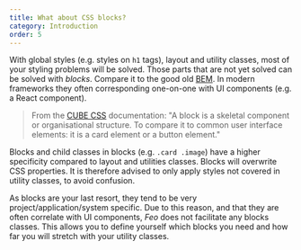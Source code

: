 ```yaml
---
title: What about CSS blocks?
category: Introduction
order: 5
---
```


With global styles (e.g. styles on `h1` tags), layout and utility classes, most of your styling problems will be solved. Those parts that are not yet solved can be solved with _blocks_. Compare it to the good old [BEM](http://getbem.com/introduction/). In modern frameworks they often corresponding one-on-one with UI components (e.g. a React component).

> From the [CUBE CSS](https://cube.fyi/block.html) documentation: "A block is a skeletal component or organisational structure. To compare it to common user interface elements: it is a card element or a button element."

Blocks and child classes in blocks (e.g. `.card .image`) have a higher specificity compared to layout and utilities classes. Blocks will overwrite CSS properties. It is therefore advised to only apply styles not covered in utility classes, to avoid confusion.

As blocks are your last resort, they tend to be very project/application/system specific. Due to this reason, and that they are often correlate with UI components, _Feo_ does not facilitate any blocks classes. This allows you to define yourself which blocks you need and how far you will stretch with your utility classes.
